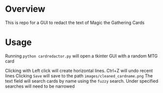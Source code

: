 # Overview
This is repo for a GUI to redact the text of Magic the Gathering Cards

# Usage
Running `python cardredactor.py` will open a tkinter GUI with a random MTG card 

Clicking with Left click will create horizontal lines. 
Ctrl+Z will undo recent lines
Clicking `Save` will save to the path `images/cleaned_cardname.png` 
The text field will search cards by name using the `fuzzy` search. Under specified searches will need to be narrowed

